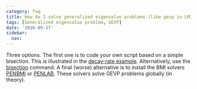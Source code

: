 ```yaml
---
category: faq
title: How do I solve generalized eigenvalue problems (like gevp in LMILAB)?
tags: [Generalized eigenvalue problem, GEVP]
date: '2016-09-17'
sidebar:
  nav:
---
```


Three options. The first one is to code your own script based on a simple bisection. This is illustrated in the [decay-rate example](/examples/decayrate). Alternatively, use the [bisection](/command/bisection) command. A final (worse) alternative is to install the BMI solvers [PENBMI](/solver/penbmi) or  [PENLAB](/solver/penlab). These solvers solve GEVP problems globally (in theory).
